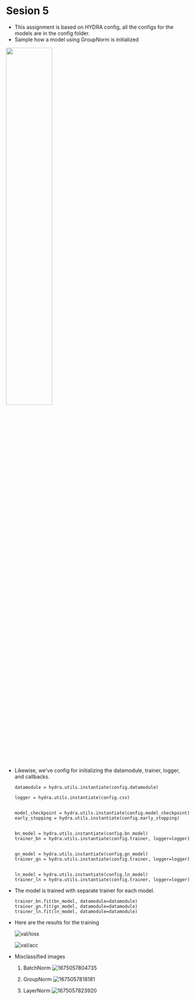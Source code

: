 # Sesion 5

* This assignment is based on HYDRA config, all the configs for the models are in the config folder.
* Sample how a model using GroupNorm is initialized

<img src="image/README/1675057272743.png" width="50%" height="50%">

* Likewise, we've config for initializing the datamodule, trainer, logger, and callbacks.

    ```
    datamodule = hydra.utils.instantiate(config.datamodule)

    logger = hydra.utils.instantiate(config.csv)


    model_checkpoint = hydra.utils.instantiate(config.model_checkpoint)
    early_stopping = hydra.utils.instantiate(config.early_stopping)


    bn_model = hydra.utils.instantiate(config.bn_model)
    trainer_bn = hydra.utils.instantiate(config.trainer, logger=logger)


    gn_model = hydra.utils.instantiate(config.gn_model)
    trainer_gn = hydra.utils.instantiate(config.trainer, logger=logger)


    ln_model = hydra.utils.instantiate(config.ln_model)
    trainer_ln = hydra.utils.instantiate(config.trainer, logger=logger)
    ```
* The model is trained with separate trainer for each model.

    ```
    trainer_bn.fit(bn_model, datamodule=datamodule)
    trainer_gn.fit(gn_model, datamodule=datamodule)
    trainer_ln.fit(ln_model, datamodule=datamodule)
    ```

* Here are the results for the training

    ![val/loss](image/README/1675057700413.png)

    ![val/acc](image/README/1675057730996.png)

* Misclassified images
    1. BatchNorm
        ![1675057804735](image/README/1675057804735.png)
    
    2. GroupNorm
        ![1675057818181](image/README/1675057818181.png)

    3. LayerNorm
        ![1675057823920](image/README/1675057823920.png)
